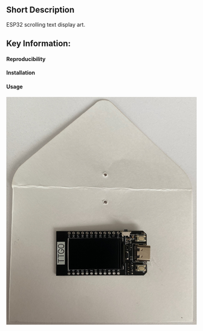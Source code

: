 ## Short Description  
ESP32 scrolling text display art.
## Key Information:  
#### Reproducibility  
#### Installation  
#### Usage  
![Alt text](images/IMG_3211.jpeg?raw=true "IMG_3211")
